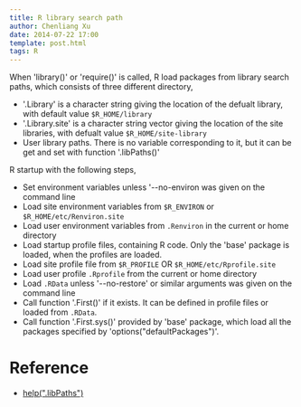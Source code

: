 ```yaml
---
title: R library search path
author: Chenliang Xu
date: 2014-07-22 17:00
template: post.html
tags: R
---
```


When 'library()' or 'require()' is called, R load packages from
library search paths, which consists of three different directory,

* '.Library' is a character string giving the location of the defualt
  library, with default value `$R_HOME/library`
* '.Library.site' is a character string vector giving the location of
  the site libraries, with defualt value `$R_HOME/site-library`
* User library paths. There is no variable corresponding to it, but it
  can be get and set with function '.libPaths()'



R startup with the following steps,

* Set environment variables unless '--no-environ was given on the command line
 * Load site environment variables from `$R_ENVIRON` or `$R_HOME/etc/Renviron.site`
 * Load user environment variables from `.Renviron` in the current or home directory 
* Load startup profile files, containing R code. Only the 'base'
  package is loaded, when the profiles are loaded.
 * Load site profile file from `$R_PROFILE` OR `$R_HOME/etc/Rprofile.site`
 * Load user profile `.Rprofile` from the current or home directory
* Load `.RData` unless '--no-restore' or similar arguments was given on the command line
* Call function '.First()' if it exists. It can be defined in profile files or loaded from `.RData`.
* Call function '.First.sys()' provided by 'base' package, which load
  all the packages specified by 'options("defaultPackages")'.

# Reference

* [help(".libPaths")](http://stat.ethz.ch/R-manual/R-patched/library/base/html/.libPaths.html)
